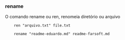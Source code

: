 ### rename

O comando rename ou ren, renomeia diretório ou arquivo

		ren "arquivo.txt" file.txt

		rename "readme-eduardo.md" readme-farsoft.md
